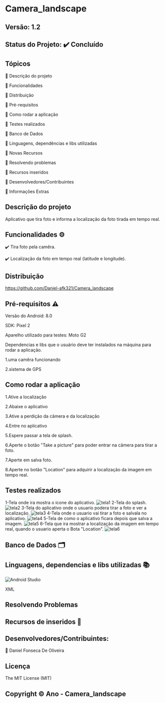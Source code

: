 # Camera_landscape
## Versão: 1.2
## Status do Projeto: ✔️ Concluído 

## Tópicos
🔹 Descrição do projeto 

🔹 Funcionalidades

🔹 Distribuição

🔹 Pré-requisitos

🔹 Como rodar a aplicação

🔹 Testes realizados

🔹 Banco de Dados

🔹 Linguagens, dependências e libs utilizadas

🔹 Novas Recursos

🔹 Resolvendo problemas

🔹 Recursos inseridos 

🔹 Desenvolvedores/Contribuintes

🔹 Informações Extras

## Descrição do projeto

Aplicativo que tira foto e informa a localização da foto tirada em tempo real.

## Funcionalidades ⚙️
✔️ Tira foto pela camêra.

✔️ Localização da foto em tempo real (latitude e longitude).

## Distribuição

https://github.com/Daniel-afk321/Camera_landscape

## Pré-requisitos ⚠️ 
Versão do Android: 8.0 

SDK: Pixel 2

Aparelho utilizado para testes: Moto G2

Dependencias e libs que o usuário deve ter instalados na máquina para rodar a aplicação.

1.uma camêra funcionando

2.sistema de GPS

## Como rodar a aplicação 
1.Ative a localização


2.Abaixe o aplicativo


3.Ative a perdição da câmera e da localização


4.Entre no aplicativo


5.Espere passar a tela de splash.


6.Aperte o botão "Take a picture" para poder entrar na câmera para tirar a foto.


7.Aperte em salva foto.


8.Aperte no botão "Location" para adquirir a localização da imagem em tempo real.


## Testes realizados
1-Tela onde ira mostra o icone do aplicativo.
![tela1](https://user-images.githubusercontent.com/83432335/228979401-a392c7b1-4142-4fa2-a2ac-688e56f6722a.png)
2-Tela do  splash.
![tela2](https://user-images.githubusercontent.com/83432335/228979517-f5aca215-b8ab-4b82-85b8-f6d503a54a88.png)
3-Tela do aplicativo onde o usuario podera tirar a foto e ver a localização.
![tela3](https://user-images.githubusercontent.com/83432335/228979628-b6466c24-8f25-4537-86a6-2ffbf0f49eee.png)
4-Tela onde o usuario vai tirar a foto e salvala no aplicativo.
![tela4](https://user-images.githubusercontent.com/83432335/228980196-4f98b22c-1570-4b35-8450-c7441c3a2ff7.png)
5-Tela de como o aplicativo ficara depois que salva a imagem.
![tela5](https://user-images.githubusercontent.com/83432335/228980729-0c6c95a7-b39d-4aea-be2d-6c507f44ff7c.png)
6-Tela que ira mostrar a localização da imagem em tempo real, quando o usuario aperta o Bota "Location".
![tela6](https://user-images.githubusercontent.com/83432335/228981122-56879225-90b8-4ee2-a716-95be5cd66199.png)


## Banco de Dados 🗂️


## Linguagens, dependencias e libs utilizadas 📚
![Android Studio](https://img.shields.io/badge/Android-3DDC84?style=for-the-badge&logo=android&logoColor=white)

XML

## Resolvendo Problemas 

## Recursos de inseridos 🧰

## Desenvolvedores/Contribuintes:

🔹 Daniel Fonseca De Oliveira

## Licença
The MIT License (MIT)

## Copyright ©️ Ano - Camera_landscape
